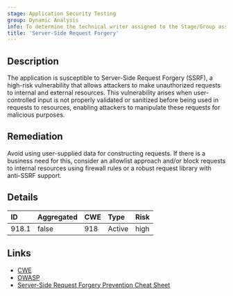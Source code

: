```yaml
---
stage: Application Security Testing
group: Dynamic Analysis
info: To determine the technical writer assigned to the Stage/Group associated with this page, see https://handbook.gitlab.com/handbook/product/ux/technical-writing/#assignments
title: 'Server-Side Request Forgery'
---
```


## Description

The application is susceptible to Server-Side Request Forgery (SSRF), a high-risk vulnerability
that allows attackers to make unauthorized requests to internal and external resources. This
vulnerability arises when user-controlled input is not properly validated or sanitized before
being used in requests to resources, enabling attackers to manipulate these requests for
malicious purposes.

## Remediation

Avoid using user-supplied data for constructing requests. If there is a business need for this,
consider an allowlist approach and/or block requests to internal resources using firewall
rules or a robust request library with anti-SSRF support.

## Details

| ID | Aggregated | CWE | Type | Risk |
|:---|:-----------|:----|:-----|:-----|
| 918.1 | false | 918 | Active | high |

## Links

- [CWE](https://cwe.mitre.org/data/definitions/918.html)
- [OWASP](https://owasp.org/www-community/attacks/Server_Side_Request_Forgery)
- [Server-Side Request Forgery Prevention Cheat Sheet](https://cheatsheetseries.owasp.org/cheatsheets/Server_Side_Request_Forgery_Prevention_Cheat_Sheet.html)
